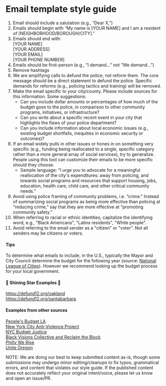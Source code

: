 # Email template style guide

1. Email should include a salutation (e.g., “Dear X,”)
2. Emails should begin with “My name is [YOUR NAME] and I am a resident of [NEIGHBORHOOD/BOROUGH/CITY].”
3. Emails should end with:\
[YOUR NAME]\
[YOUR ADDRESS]\
[YOUR EMAIL]\
[YOUR PHONE NUMBER]
4. Emails should be first-person (e.g., “I demand…” not “We demand…”)
5. Remove hashtags
6. We are amplifying calls to defund the police, not reform them. The core message should be a direct statement to defund the police. Specific demands for reforms (e.g., policing tactics and training) will be removed.
7. Make the email specific to your city/county. Please include sources for this information. Some suggestions:
    - Can you include dollar amounts or percentages of how much of the budget goes to the police, in comparison to other community programs, initiatives, or infrastructure? 
    - Can you write about a specific recent event in your city that highlights the flaws of your police department?
    - Can you include information about local economic issues (e.g., existing budget shortfalls, inequities in economic security or outcomes)?
8. If an email widely pulls in other issues or hones in on something very specific (e.g., funding being reallocated to a single, specific category rather than a more general array of social services), try to generalize. People using this tool can customize their emails to be more specific should they choose.
    - Sample language: “I urge you to advocate for a meaningful reallocation of the city's expenditures: away from policing, and towards social programs and resources that support housing, jobs, education, health care, child care, and other critical community needs.”
9. Avoid using police framing of community problems, i.e. “crime.” Instead of summarizing social programs as being more effective than policing at “reducing crime,” say that they are more effective at “promoting community safety.”
10. When referring to racial or ethnic identities, capitalize the identifying word, e.g., "Black Americans", "Latinx residents", "White people".
11. Avoid referring to the email sender as a "citizen" or "voter". Not all senders may be citizens or voters.

#### Tips
To determine what emails to include, in the U.S., typically the Mayor and City Council determine the budget for the following year (source: [National League of Cities](https://www.nlc.org/public-budgets)). However we recommend looking up the budget process for your local government. 

#### 🌟 Shining Star Examples 🌟
https://defund12.org/oakland \
https://defund12.org/santabarbara

#### Examples from other sources
[People's Budget LA](https://peoplesbudgetla.com/actions/) \
[New York City Anti-Violence Project](https://avp.org/avp-demands-divestment-from-policing-and-investment-in-services-for-lgbtq-and-hiv-affected-survivors/) \
[NYC Budget Justice](https://www.changethenypd.org/nycbudgetjustice) \
[Black Visions Collective and Reclaim the Block](https://secure.everyaction.com/eR7GA7oz70GL8doBq19LrA2) \
[Philly We Rise](http://phillywerise.com/defundpolice/) \
[Unite Oregon](https://www.uniteoregon.org/defund_ppb_special_units)

NOTE: We are doing our best to keep submitted content as-is, though some submissions may undergo minor editing/cleanups to fix typos, grammatical errors, and content that violates our style guide. If the published content does not accurately reflect your original intent/voice, please let us know and open an issue/PR.


